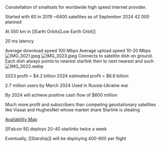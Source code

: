 Constellation of smallsats for worldwide high speed internet provider.

Started with 60 in 2019
\~6400 satellites as of September 2024
42 000 planned

At 550 km in [[Earth Orbits|Low Earth Orbit]]

20 ms latency

Average download speed 100 Mbps
Average upload speed 10-20 Mbps
![IMG\_3021.jpeg](img_3021.jpeg)
![IMG\_3023.jpeg](img_3023.jpeg)
Connects to satellite dish on ground.
Each dish always points to nearest starlink then to next nearest and such
![IMG\_3022.webp](img_3022.webp)

2023 profit = $4.2 billion
2024 estimated profit = $6.6 billion

2.7 million users by March 2024
Used in Russia-Ukraine war

By 2024 will achieve positive cash flow of $600 million

Much more profit and subscribers than competing geostationary satellites like Viasat and HughesNet whose market share Starlink is stealing

[Availability Map](https://www.starlink.com/map)

[[Falcon 9]] deploys 20-40 starlinks twice a week

Eventually, [[Starship]] will be deploying 400-600 per flight
